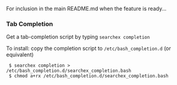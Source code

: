 For inclusion in the main README.md when the feature is ready...

### Tab Completion

Get a tab-completion script by typing `searchex completion`

To install: copy the completion script to `/etc/bash_completion.d` (or equivalent)

     $ searchex completion > /etc/bash_completion.d/searchex_completion.bash
     $ chmod a+rx /etc/bash_completion.d/searchex_completion.bash

